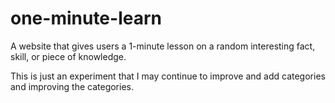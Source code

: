 # one-minute-learn
A website that gives users a 1-minute lesson on a random interesting fact, skill, or piece of knowledge.

This is just an experiment that I may continue to improve and add categories and improving the categories. 
